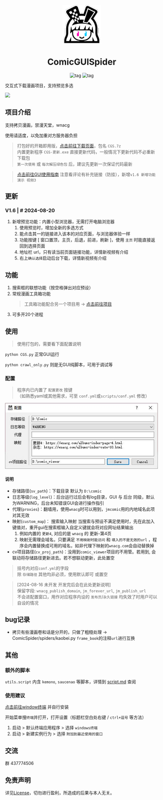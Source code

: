 <div align="center">
  <a href="https://github.com/jasoneri/ComicSpider" target="_blank">
    <img src="assets/icon.png" alt="logo">
  </a>
  <h1 id="koishi">ComicGUISpider</h1>
  <img src="https://img.shields.io/badge/Python-3.12%2B-brightgreen.svg?style=social" alt="tag">
  <img src="https://img.shields.io/badge/Mode-GUI+Scrapy-blue.svg?colorA=abcdef" alt="tag">
</div>

交互式下载漫画项目，支持预览多选

![](https://jsd.cdn.zzko.cn/gh/jasoneri/imgur@main/CGS/CGS-preview-usage.gif)

## 项目介绍

支持拷贝漫画，禁漫天堂，wnacg

使用请适度，以免加重对方服务器负担

> 打包好的开箱即用版，[点击前往下载页面](https://github.com/jasoneri/ComicGUISpider/releases)，包名 `CGS.7z` <br>
> 内置更新程序 `CGS-更新.exe` 直接更新代码，一般情况下更新代码不必重新下载包<br>
> `第一次使用` 或 `每次解压绿色包` 后，建议先更新一次保证代码最新

> [点击前往GUI使用指南](https://www.veed.io/view/zh-CN/688ae765-2bfb-4deb-9495-32b24a273373?panel=comments)
> 注意看评论有补充链接（防挂），新增`v1.6 新增功能演示 视频3`

## 更新

### V1.6 | # 2024-08-20

1. 新增预览功能：内置小型浏览器，无需打开电脑浏览器 <br>
    1. 使用预览时，增加全新的多选方式
    2. 能点击其一的链接进入该本的对应页面，与浏览器体验一样
    3. 功能按键 [ 窗口置顶，主页，后退，前进，刷新 ]，使用 `主页` 时能直接返回到选择页面
    4. 地址栏 url，只有读当前页面链接功能，详情新视频有介绍
    5. 右上`确认选择`启动后台下载，详情新视频有介绍

## 功能

1. 搜索框的联想功能（按空格弹出对应预设）
2. 常规漫画工具箱功能
   > 工具箱功能配合另一个项目用 -> [点击前往项目](https://github.com/jasoneri/comic_viewer)
3. 可多开20个进程

## 使用

> 使用打包的，需要看下面配置说明

`python CGS.py` 正常GUI运行

`python crawl_only.py` 则是无GUI纯脚本，可用于调试等

### 配置

> 程序内已内置了 `配置更改` 按键<br>
> （如熟悉yaml或其他需求，可至 `conf.yml`或`scripts/conf.yml` 修改）

![](assets/conf_usage.jpg)

#### 说明

+ 存储路径(`sv_path`)：下载目录 默认为 `D:\comic`
+ 日志等级(`log_level`)：后台运行过后会有log目录，GUI 与 后台 同级，默认为WARNING，后台未知错误GUI会进行操作指引
+ 代理(`proxies`)：翻墙用，使用`wnacg`时可以用到，`jmcomic`用的内地域名此项对其无效
+ 映射(`custom_map`)： 搜索输入映射 当搜索与预设不满足使用时，先在此加入键值对，重开gui在搜索框输入自定义键就会将对应网址结果输出
    1. 例如内置的 `更新4`, 对应的是 `wnacg` 的 更新-第4页
    2. 映射无需理会域名，只要满足 `不用映射时能访问` 和 `填入的不是无效的url`
       ，程序会内置替换成可用的域名，如非代理下映射的`wnacg.com`会自动替换掉
+ cv项目路径(`cv_proj_path`)：没用到`comic_viewer`项目的不用管。若用到, 会联动将存储路径更新进去。若不想联动更新，此处置空

> 括号内对应`conf.yml`的字段<br>
> 除 `存储路径` 其他均非必须，使用默认即可 或置空

> [2024-08-16 未开发 开发完后会在此处更新说明]<br>
> 保留字段: `wnacg_publish_domain`, `jm_forever_url`, `jm_publish_url`<br>
> 不会进配置窗口，用作对应程序内设的 `发布页`/`永久链接` 均失效了时用户可以自设的情况

## bug记录

+ 拷贝有些漫画卷和话是分开的，只做了粗糙处理 -> ComicSpider/spiders/kaobei.py `frame_book`的注释`url`进行互换

## 其他

### 额外的脚本

`utils.script` 内含 `kemono`, `saucenao` 等脚本，详情到 [script.md](utils/script/script.md) 查阅

### 使用建议

[点击前往window终端](https://apps.microsoft.com/detail/9N0DX20HK701?launch=true&mode=full&hl=zh-cn&gl=cn&ocid=bingwebsearch)
并自行安装

开始菜单搜`终端`并打开，打开设置（标题栏空白处右键 / `ctrl+逗号` 等方法）<br>

1. 启动 > 默认终端应用程序 > 选择 `windows终端`<br>
2. 启动 > 新建实例行为 > 选择 `附加到最近使用的窗口`

## 交流

群 437774506

## 免责声明

详见[License](LICENSE)，切勿进行盈利，所造成的后果与本人无关。
